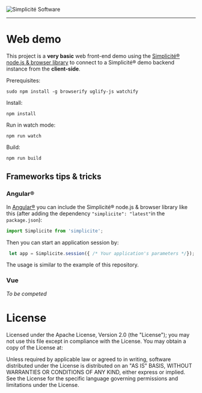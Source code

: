 ![Simplicit&eacute; Software](https://www.simplicite.io/resources/logos/logo250.png)
* * *

Web demo
========

This project is a **very basic** web front-end demo using the [Simplicit&eacute;&reg; node.js &amp; browser library](https://github.com/simplicitesoftware/nodejs-api)
to connect to a Simplicité® demo backend instance from the **client-side**.

Prerequisites:

	sudo npm install -g browserify uglify-js watchify

Install:

	npm install

Run in watch mode:

	npm run watch

Build:

	npm run build

Frameworks tips &amp; tricks
----------------------------

### Angular&reg;

In [Angular&reg;](https://angular.io) you can include the Simplicit&eacute;&reg; node.js &amp; browser library like this
(after adding the dependency `"simplicite": "latest"`in the `package.json`):

```typescript
import Simplicite from 'simplicite';
```

Then you can start an application session by:

```typescript
 let app = Simplicite.session({ /* Your application's parameters */});
```

The usage is similar to the example of this repository.

### Vue

_To be competed_

License
=======

Licensed under the Apache License, Version 2.0 (the "License");
you may not use this file except in compliance with the License.
You may obtain a copy of the License at:

[](http://www.apache.org/licenses/LICENSE-2.0)

Unless required by applicable law or agreed to in writing, software
distributed under the License is distributed on an "AS IS" BASIS,
WITHOUT WARRANTIES OR CONDITIONS OF ANY KIND, either express or implied.
See the License for the specific language governing permissions and
limitations under the License.

